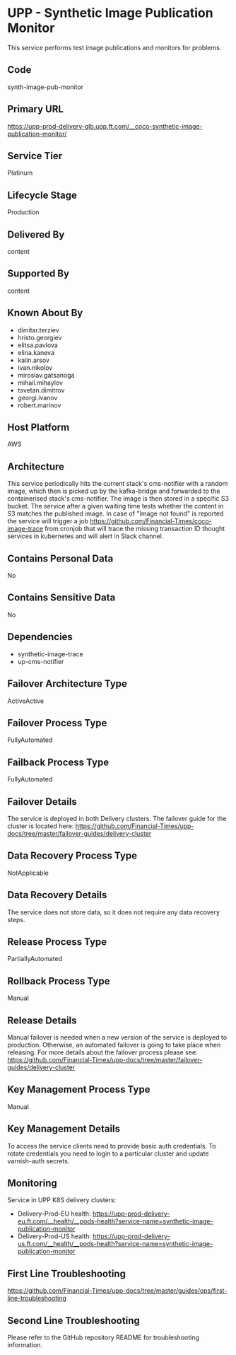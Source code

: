 # UPP - Synthetic Image Publication Monitor

This service performs test image publications and monitors for problems.

## Code

synth-image-pub-monitor

## Primary URL

<https://upp-prod-delivery-glb.upp.ft.com/__coco-synthetic-image-publication-monitor/>

## Service Tier

Platinum

## Lifecycle Stage

Production

## Delivered By

content

## Supported By

content

## Known About By

- dimitar.terziev
- hristo.georgiev
- elitsa.pavlova
- elina.kaneva
- kalin.arsov
- ivan.nikolov
- miroslav.gatsanoga
- mihail.mihaylov
- tsvetan.dimitrov
- georgi.ivanov
- robert.marinov

## Host Platform

AWS

## Architecture

This service periodically hits the current stack's cms-notifier with a random image, which then is picked up by the kafka-bridge 
and forwarded to the containerised stack's cms-notifier. The image is then stored in a specific S3 bucket. The service after 
a given waiting time tests whether the content in S3 matches the published image. In case of "Image not found" is reported 
the service will trigger a job <https://github.com/Financial-Times/coco-image-trace> from cronjob that will trace the missing 
transaction ID thought services in kubernetes and will alert in Slack channel.

## Contains Personal Data

No

## Contains Sensitive Data

No

## Dependencies

- synthetic-image-trace
- up-cms-notifier

## Failover Architecture Type

ActiveActive

## Failover Process Type

FullyAutomated

## Failback Process Type

FullyAutomated

## Failover Details

The service is deployed in both Delivery clusters.
The failover guide for the cluster is located here:
<https://github.com/Financial-Times/upp-docs/tree/master/failover-guides/delivery-cluster>

## Data Recovery Process Type

NotApplicable

## Data Recovery Details

The service does not store data, so it does not require any data recovery steps.

## Release Process Type

PartiallyAutomated

## Rollback Process Type

Manual

## Release Details

Manual failover is needed when a new version of
the service is deployed to production.
Otherwise, an automated failover is going to take place when releasing.
For more details about the failover process please see: <https://github.com/Financial-Times/upp-docs/tree/master/failover-guides/delivery-cluster>

## Key Management Process Type

Manual

## Key Management Details

To access the service clients need to provide basic auth credentials.
To rotate credentials you need to login to a particular cluster and update varnish-auth secrets.

## Monitoring

Service in UPP K8S delivery clusters:

- Delivery-Prod-EU health: <https://upp-prod-delivery-eu.ft.com/__health/__pods-health?service-name=synthetic-image-publication-monitor>
- Delivery-Prod-US health: <https://upp-prod-delivery-us.ft.com/__health/__pods-health?service-name=synthetic-image-publication-monitor>

## First Line Troubleshooting

<https://github.com/Financial-Times/upp-docs/tree/master/guides/ops/first-line-troubleshooting>

## Second Line Troubleshooting

Please refer to the GitHub repository README for troubleshooting information.
